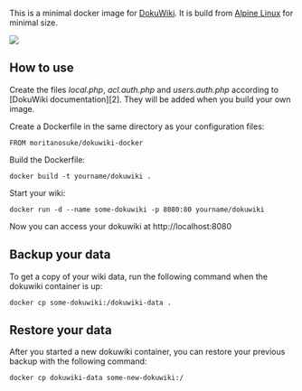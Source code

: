This is a minimal docker image for [DokuWiki][0]. It is build from [Alpine Linux][1] for minimal size.

[![](https://badge.imagelayers.io/moritanosuke/dokuwiki-docker:latest.svg)](https://imagelayers.io/?images=moritanosuke/dokuwiki-docker:latest 'Get your own badge on imagelayers.io')

How to use
----------

Create the files *local.php*, *acl.auth.php* and *users.auth.php* according to [DokuWiki documentation][2]. They will be added when you build your own image.

Create a Dockerfile in the same directory as your configuration files:

    FROM moritanosuke/dokuwiki-docker

Build the Dockerfile:

    docker build -t yourname/dokuwiki .

Start your wiki:

    docker run -d --name some-dokuwiki -p 8080:80 yourname/dokuwiki

Now you can access your dokuwiki at http://localhost:8080

Backup your data
----------------

To get a copy of your wiki data, run the following command when the dokuwiki container is up:

    docker cp some-dokuwiki:/dokuwiki-data .

Restore your data
-----------------

After you started a new dokuwiki container, you can restore your previous backup with the following command:

    docker cp dokuwiki-data some-new-dokuwiki:/

[0]: https://www.dokuwiki.org/
[1]: http://alpinelinux.org/

